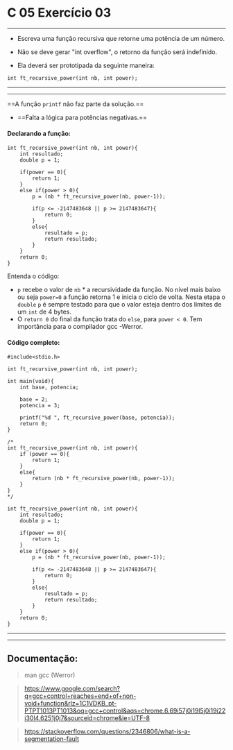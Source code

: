 # C 05 Exercício 03
---

- Escreva uma função recursiva que retorne uma potência de um número.

- Não se deve gerar "int overflow", o retorno da função será indefinido.

- Ela deverá ser prototipada da seguinte maneira:
```
int ft_recursive_power(int nb, int power);
```

---
---

==A função `printf` não faz parte da solução.==

- ==Falta a lógica para potências negativas.==

#### Declarando a função:
    int ft_recursive_power(int nb, int power){
        int resultado;
        double p = 1;

        if(power == 0){
            return 1;
        }
        else if(power > 0){
            p = (nb * ft_recursive_power(nb, power-1));

            if(p <= -2147483648 || p >= 2147483647){
                return 0;
            }
            else{
                resultado = p;
                return resultado;
            } 
        } 
        return 0;
    }

Entenda o código:
- `p` recebe o valor de `nb` * a recursividade da função. No nível mais baixo ou seja `power=0` a função retorna 1 e inicia o ciclo de volta. Nesta etapa o `double` `p` é sempre testado para que o valor esteja dentro dos limites de um `int` de 4 bytes.
- O `return 0` do final da função trata do `else`, para `power < 0`. Tem importância para o compilador gcc -Werror.

#### Código completo:
    #include<stdio.h>

    int ft_recursive_power(int nb, int power);

    int main(void){
        int base, potencia;

        base = 2;
        potencia = 3;

        printf("%d ", ft_recursive_power(base, potencia));
        return 0;
    }

    /*
    int ft_recursive_power(int nb, int power){
        if (power == 0){
            return 1;
        }
        else{
            return (nb * ft_recursive_power(nb, power-1));
        }
    }
    */

    int ft_recursive_power(int nb, int power){
        int resultado;
        double p = 1;

        if(power == 0){
            return 1;
        }
        else if(power > 0){
            p = (nb * ft_recursive_power(nb, power-1));

            if(p <= -2147483648 || p >= 2147483647){
                return 0;
            }
            else{
                resultado = p;
                return resultado;
            } 
        } 
        return 0;
    }

---
---

## Documentação:

> man gcc (Werror)

> https://www.google.com/search?q=gcc+control+reaches+end+of+non-void+function&rlz=1C1VDKB_pt-PTPT1013PT1013&oq=gcc+control&aqs=chrome.6.69i57j0i19l5j0i19i22i30l4.6251j0j7&sourceid=chrome&ie=UTF-8

> https://stackoverflow.com/questions/2346806/what-is-a-segmentation-fault